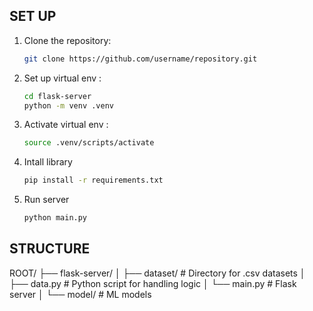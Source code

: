 ## SET UP

1. Clone the repository:

   ```bash
   git clone https://github.com/username/repository.git
   ```

2. Set up virtual env :

   ```bash
   cd flask-server
   python -m venv .venv
   ```

3. Activate virtual env :

   ```bash
   source .venv/scripts/activate
   ```

4. Intall library

   ```bash
   pip install -r requirements.txt
   ```

5. Run server

   ```bash
   python main.py
   ```

## STRUCTURE

ROOT/ ├── flask-server/ │ ├── dataset/ # Directory for .csv datasets │ ├── data.py # Python script
for handling logic │ └── main.py # Flask server │ └── model/ # ML models
